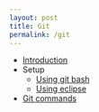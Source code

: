 ```yaml
---
layout: post
title: Git
permalink: /git
---
```


- [Introduction](/git/introduction)
- Setup
  - [Using git bash](/git/setup/git-bash)
  - [Using eclipse](/git/setup/eclipse)
- [Git commands](/git/commands)
